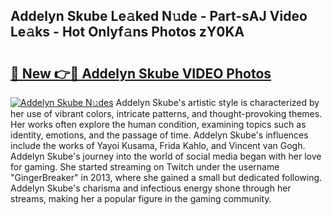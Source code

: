 ## Addelyn Skube Le𝚊ked N𝚞de - Part-sAJ Video Le𝚊ks - Hot Onlyf𝚊ns Photos zY0KA

# <h2><a href="http://ac20628.deff.icu/?id=Addelyn+Skube">🔗 New 👉🔴 Addelyn Skube VIDEO Photos</a></h2>

[![Addelyn Skube N𝚞des](https://i.imgur.com/rIISA9y.gif)](http://ac20628.deff.icu/?id=Addelyn+Skube)
Addelyn Skube's artistic style is characterized by her use of vibrant colors, intricate patterns, and thought-provoking themes. Her works often explore the human condition, examining topics such as identity, emotions, and the passage of time. Addelyn Skube's influences include the works of Yayoi Kusama, Frida Kahlo, and Vincent van Gogh. Addelyn Skube's journey into the world of social media began with her love for gaming. She started streaming on Twitch under the username "GingerBreaker" in 2013, where she gained a small but dedicated following. Addelyn Skube's charisma and infectious energy shone through her streams, making her a popular figure in the gaming community.
